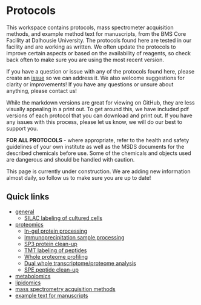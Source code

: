 # Protocols
This workspace contains protocols, mass spectrometer acquisition methods, and example method text for manuscripts, from the BMS Core Facility at Dalhousie University. The protocols found here are tested in our facility and are working as written. We often update the protocols to improve certain aspects or based on the availability of reagents, so check back often to make sure you are using the most recent version.

If you have a question or issue with any of the protocols found here, please create an [issue](https://github.com/bmsCoreFacility/protocols/issues) so we can address it. We also welcome suggestions for clarity or improvements! If you have any questions or unsure about anything, please contact us!

While the markdown versions are great for viewing on GitHub, they are less visually appealing in a print out. To get around this, we have included pdf versions of each protocol that you can download and print out. If you have any issues with this process, please let us know, we will do our best to support you.

**FOR ALL PROTOCOLS** - where appropriate, refer to the health and safety guidelines of your own institute as well as the MSDS documents for the described chemicals before use. Some of the chemicals and objects used are dangerous and should be handled with caution.

This page is currently under construction. We are adding new information almost daily, so follow us to make sure you are up to date!

## Quick links <!-- omit in toc -->

- [general](https://github.com/bmsCoreFacility/protocols/blob/main/general)
    - [SILAC labeling of cultured cells](https://github.com/bmsCoreFacility/protocols/blob/main/general/silacLabelingOfCulturedCells.md)
- [proteomics](https://github.com/bmsCoreFacility/protocols/blob/main/proteomics)
    - [In-gel protein processing](https://github.com/bmsCoreFacility/protocols/blob/main/proteomics/inGelProteinProcessing.md)
    - [Immunoprecipitation sample processing](https://github.com/bmsCoreFacility/protocols/blob/main/proteomics/immunoprecipitationSamplePreparation.md)
    - [SP3 protein clean-up](https://github.com/bmsCoreFacility/protocols/blob/main/proteomics/sp3ProteinCleanup.md)
    - [TMT labeling of peptides](https://github.com/bmsCoreFacility/protocols/blob/main/proteomics/tmtLabelingOfPeptides.md)
    - [Whole proteome profiling](https://github.com/bmsCoreFacility/protocols/blob/main/proteomics/wholeProteomeProfiling.md)
    - [Dual whole transcriptome/proteome analysis](https://github.com/bmsCoreFacility/protocols/blob/main/proteomics/wholeTranscriptomeProteomeAnalysis.md)
    - [SPE peptide clean-up](https://github.com/bmsCoreFacility/protocols/blob/main/proteomics/spePeptideCleanup.md)
- [metabolomics](https://github.com/bmsCoreFacility/protocols/blob/main/metabolomics)
- [lipidomics](https://github.com/bmsCoreFacility/protocols/blob/main/lipidomics)
- [mass spectrometry acquisition methods](https://github.com/bmsCoreFacility/protocols/blob/main/acquisitionMethods)
- [example text for manuscripts](https://github.com/bmsCoreFacility/protocols/blob/main/manuscriptMethods)